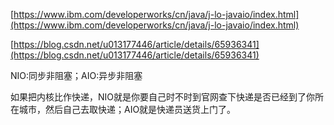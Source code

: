 [https://www.ibm.com/developerworks/cn/java/j-lo-javaio/index.html](https://www.ibm.com/developerworks/cn/java/j-lo-javaio/index.html)

[https://blog.csdn.net/u013177446/article/details/65936341](https://blog.csdn.net/u013177446/article/details/65936341)





NIO:同步非阻塞；AIO:异步非阻塞

如果把内核比作快递，NIO就是你要自己时不时到官网查下快递是否已经到了你所在城市，然后自己去取快递；AIO就是快递员送货上门了。

